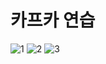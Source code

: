 # 카프카 연습
![1](https://miro.medium.com/max/1400/1*ZQE0ttmpOQx1ucfEtbfLbg.jpeg)
![2](https://miro.medium.com/max/1400/1*iog980NZVCzn4DOb8TiDGw.jpeg)
![3](https://miro.medium.com/max/1400/1*hqsuh6PAmDuZEGS7E_1tqQ.jpeg)
